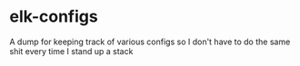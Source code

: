 # elk-configs
A dump for keeping track of various configs so I don't have to do the same
shit every time I stand up a stack
